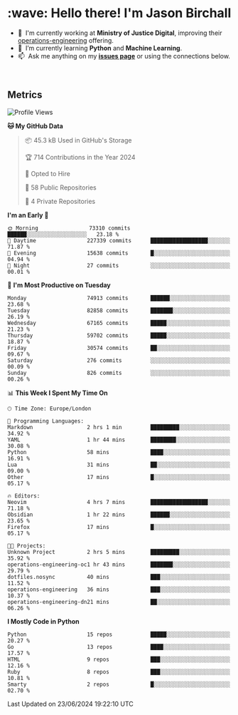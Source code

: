 <h1 align="left" id="jason-title">:wave: Hello there! I'm Jason Birchall</h1>

- :office: &nbsp;I'm currently working at **Ministry of Justice Digital**, improving their [operations-engineering](https://github.com/ministryofjustice/operations-engineering) offering.
- :seedling: &nbsp;I’m currently learning **Python** and **Machine Learning**.
- :mailbox: &nbsp;Ask me anything on my **[issues page]** or using the connections below.


<br>


<h2>Metrics</h2>

<!--START_SECTION:waka-->
![Profile Views](http://img.shields.io/badge/Profile%20Views-0-blue)

**🐱 My GitHub Data** 

> 📦 45.3 kB Used in GitHub's Storage 
 > 
> 🏆 714 Contributions in the Year 2024
 > 
> 💼 Opted to Hire
 > 
> 📜 58 Public Repositories 
 > 
> 🔑 4 Private Repositories 
 > 
**I'm an Early 🐤** 

```text
🌞 Morning                73310 commits       ██████░░░░░░░░░░░░░░░░░░░   23.18 % 
🌆 Daytime                227339 commits      ██████████████████░░░░░░░   71.87 % 
🌃 Evening                15638 commits       █░░░░░░░░░░░░░░░░░░░░░░░░   04.94 % 
🌙 Night                  27 commits          ░░░░░░░░░░░░░░░░░░░░░░░░░   00.01 % 
```
📅 **I'm Most Productive on Tuesday** 

```text
Monday                   74913 commits       ██████░░░░░░░░░░░░░░░░░░░   23.68 % 
Tuesday                  82858 commits       ███████░░░░░░░░░░░░░░░░░░   26.19 % 
Wednesday                67165 commits       █████░░░░░░░░░░░░░░░░░░░░   21.23 % 
Thursday                 59702 commits       █████░░░░░░░░░░░░░░░░░░░░   18.87 % 
Friday                   30574 commits       ██░░░░░░░░░░░░░░░░░░░░░░░   09.67 % 
Saturday                 276 commits         ░░░░░░░░░░░░░░░░░░░░░░░░░   00.09 % 
Sunday                   826 commits         ░░░░░░░░░░░░░░░░░░░░░░░░░   00.26 % 
```


📊 **This Week I Spent My Time On** 

```text
🕑︎ Time Zone: Europe/London

💬 Programming Languages: 
Markdown                 2 hrs 1 min         █████████░░░░░░░░░░░░░░░░   34.92 % 
YAML                     1 hr 44 mins        ████████░░░░░░░░░░░░░░░░░   30.08 % 
Python                   58 mins             ████░░░░░░░░░░░░░░░░░░░░░   16.91 % 
Lua                      31 mins             ██░░░░░░░░░░░░░░░░░░░░░░░   09.00 % 
Other                    17 mins             █░░░░░░░░░░░░░░░░░░░░░░░░   05.17 % 

🔥 Editors: 
Neovim                   4 hrs 7 mins        ██████████████████░░░░░░░   71.18 % 
Obsidian                 1 hr 22 mins        ██████░░░░░░░░░░░░░░░░░░░   23.65 % 
Firefox                  17 mins             █░░░░░░░░░░░░░░░░░░░░░░░░   05.17 % 

🐱‍💻 Projects: 
Unknown Project          2 hrs 5 mins        █████████░░░░░░░░░░░░░░░░   35.92 % 
operations-engineering-oc1 hr 43 mins        ███████░░░░░░░░░░░░░░░░░░   29.79 % 
dotfiles.nosync          40 mins             ███░░░░░░░░░░░░░░░░░░░░░░   11.52 % 
operations-engineering   36 mins             ███░░░░░░░░░░░░░░░░░░░░░░   10.37 % 
operations-engineering-dn21 mins             ██░░░░░░░░░░░░░░░░░░░░░░░   06.26 % 
```

**I Mostly Code in Python** 

```text
Python                   15 repos            █████░░░░░░░░░░░░░░░░░░░░   20.27 % 
Go                       13 repos            ████░░░░░░░░░░░░░░░░░░░░░   17.57 % 
HTML                     9 repos             ███░░░░░░░░░░░░░░░░░░░░░░   12.16 % 
Ruby                     8 repos             ███░░░░░░░░░░░░░░░░░░░░░░   10.81 % 
Smarty                   2 repos             █░░░░░░░░░░░░░░░░░░░░░░░░   02.70 % 
```




 Last Updated on 23/06/2024 19:22:10 UTC
<!--END_SECTION:waka-->

<!-- links -->

[issues page]: https://github.com/jasonBirchall/jasonBirchall/issues "jasonBirchall/issues"
